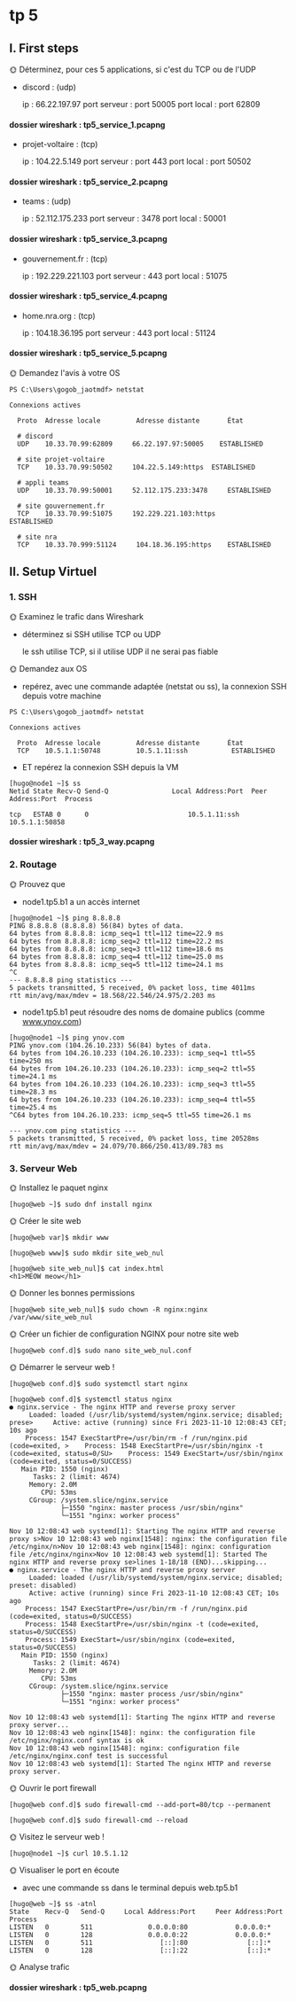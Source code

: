 # tp 5

## I. First steps

🌞 Déterminez, pour ces 5 applications, si c'est du TCP ou de l'UDP

- discord : (udp)

    ip : 66.22.197.97
    port serveur : port 50005
    port local : port 62809

#### dossier wireshark : tp5_service_1.pcapng


- projet-voltaire : (tcp)

    ip : 104.22.5.149
    port serveur : port 443
    port local : port 50502

#### dossier wireshark : tp5_service_2.pcapng

- teams : (udp)

    ip : 52.112.175.233
    port serveur : 3478
    port local : 50001

#### dossier wireshark : tp5_service_3.pcapng

- gouvernement.fr : (tcp)

    ip : 192.229.221.103
    port serveur : 443
    port local : 51075

#### dossier wireshark : tp5_service_4.pcapng

- home.nra.org : (tcp)

    ip : 104.18.36.195
    port serveur : 443
    port local : 51124

#### dossier wireshark : tp5_service_5.pcapng

🌞 Demandez l'avis à votre OS

```
PS C:\Users\gogob_jaotmdf> netstat

Connexions actives

  Proto  Adresse locale         Adresse distante       État

  # discord
  UDP    10.33.70.99:62809     66.22.197.97:50005    ESTABLISHED

  # site projet-voltaire
  TCP    10.33.70.99:50502     104.22.5.149:https  ESTABLISHED

  # appli teams
  UDP    10.33.70.99:50001     52.112.175.233:3478     ESTABLISHED

  # site gouvernement.fr
  TCP    10.33.70.99:51075     192.229.221.103:https        ESTABLISHED
  
  # site nra
  TCP    10.33.70.999:51124     104.18.36.195:https    ESTABLISHED
```

## II. Setup Virtuel

### 1. SSH

🌞 Examinez le trafic dans Wireshark

- déterminez si SSH utilise TCP ou UDP

    le ssh utilise TCP, si il utilise UDP il ne serai pas fiable

🌞 Demandez aux OS

- repérez, avec une commande adaptée (netstat ou ss), la connexion SSH depuis votre machine

```
PS C:\Users\gogob_jaotmdf> netstat

Connexions actives

  Proto  Adresse locale         Adresse distante       État
  TCP    10.5.1.1:50748         10.5.1.11:ssh           ESTABLISHED
```

- ET repérez la connexion SSH depuis la VM

```
[hugo@node1 ~]$ ss
Netid State Recv-Q Send-Q                Local Address:Port  Peer Address:Port  Process

tcp   ESTAB 0      0                         10.5.1.11:ssh       10.5.1.1:50858

```

#### dossier wireshark : tp5_3_way.pcapng

### 2. Routage

🌞 Prouvez que

- node1.tp5.b1 a un accès internet

```
[hugo@node1 ~]$ ping 8.8.8.8
PING 8.8.8.8 (8.8.8.8) 56(84) bytes of data.
64 bytes from 8.8.8.8: icmp_seq=1 ttl=112 time=22.9 ms
64 bytes from 8.8.8.8: icmp_seq=2 ttl=112 time=22.2 ms
64 bytes from 8.8.8.8: icmp_seq=3 ttl=112 time=18.6 ms
64 bytes from 8.8.8.8: icmp_seq=4 ttl=112 time=25.0 ms
64 bytes from 8.8.8.8: icmp_seq=5 ttl=112 time=24.1 ms
^C
--- 8.8.8.8 ping statistics ---
5 packets transmitted, 5 received, 0% packet loss, time 4011ms
rtt min/avg/max/mdev = 18.568/22.546/24.975/2.203 ms
``` 

- node1.tp5.b1 peut résoudre des noms de domaine publics (comme www.ynov.com)

```
[hugo@node1 ~]$ ping ynov.com
PING ynov.com (104.26.10.233) 56(84) bytes of data.
64 bytes from 104.26.10.233 (104.26.10.233): icmp_seq=1 ttl=55 time=250 ms
64 bytes from 104.26.10.233 (104.26.10.233): icmp_seq=2 ttl=55 time=24.1 ms
64 bytes from 104.26.10.233 (104.26.10.233): icmp_seq=3 ttl=55 time=28.3 ms
64 bytes from 104.26.10.233 (104.26.10.233): icmp_seq=4 ttl=55 time=25.4 ms
^C64 bytes from 104.26.10.233: icmp_seq=5 ttl=55 time=26.1 ms

--- ynov.com ping statistics ---
5 packets transmitted, 5 received, 0% packet loss, time 20528ms
rtt min/avg/max/mdev = 24.079/70.866/250.413/89.783 ms
```

### 3. Serveur Web

🌞 Installez le paquet nginx

```
[hugo@web ~]$ sudo dnf install nginx
```

🌞 Créer le site web

```
[hugo@web var]$ mkdir www
```

```
[hugo@web www]$ sudo mkdir site_web_nul
```

```
[hugo@web site_web_nul]$ cat index.html
<h1>MEOW meow</h1>
```

🌞 Donner les bonnes permissions

```
[hugo@web site_web_nul]$ sudo chown -R nginx:nginx /var/www/site_web_nul
```

🌞 Créer un fichier de configuration NGINX pour notre site web

```
[hugo@web conf.d]$ sudo nano site_web_nul.conf
```

🌞 Démarrer le serveur web !

```
[hugo@web conf.d]$ sudo systemctl start nginx
```

```
[hugo@web conf.d]$ systemctl status nginx
● nginx.service - The nginx HTTP and reverse proxy server
     Loaded: loaded (/usr/lib/systemd/system/nginx.service; disabled; prese>     Active: active (running) since Fri 2023-11-10 12:08:43 CET; 10s ago
    Process: 1547 ExecStartPre=/usr/bin/rm -f /run/nginx.pid (code=exited, >    Process: 1548 ExecStartPre=/usr/sbin/nginx -t (code=exited, status=0/SU>    Process: 1549 ExecStart=/usr/sbin/nginx (code=exited, status=0/SUCCESS)
   Main PID: 1550 (nginx)
      Tasks: 2 (limit: 4674)
     Memory: 2.0M
        CPU: 53ms
     CGroup: /system.slice/nginx.service
             ├─1550 "nginx: master process /usr/sbin/nginx"
             └─1551 "nginx: worker process"

Nov 10 12:08:43 web systemd[1]: Starting The nginx HTTP and reverse proxy s>Nov 10 12:08:43 web nginx[1548]: nginx: the configuration file /etc/nginx/n>Nov 10 12:08:43 web nginx[1548]: nginx: configuration file /etc/nginx/nginx>Nov 10 12:08:43 web systemd[1]: Started The nginx HTTP and reverse proxy se>lines 1-18/18 (END)...skipping...
● nginx.service - The nginx HTTP and reverse proxy server
     Loaded: loaded (/usr/lib/systemd/system/nginx.service; disabled; preset: disabled)
     Active: active (running) since Fri 2023-11-10 12:08:43 CET; 10s ago
    Process: 1547 ExecStartPre=/usr/bin/rm -f /run/nginx.pid (code=exited, status=0/SUCCESS)
    Process: 1548 ExecStartPre=/usr/sbin/nginx -t (code=exited, status=0/SUCCESS)
    Process: 1549 ExecStart=/usr/sbin/nginx (code=exited, status=0/SUCCESS)
   Main PID: 1550 (nginx)
      Tasks: 2 (limit: 4674)
     Memory: 2.0M
        CPU: 53ms
     CGroup: /system.slice/nginx.service
             ├─1550 "nginx: master process /usr/sbin/nginx"
             └─1551 "nginx: worker process"

Nov 10 12:08:43 web systemd[1]: Starting The nginx HTTP and reverse proxy server...
Nov 10 12:08:43 web nginx[1548]: nginx: the configuration file /etc/nginx/nginx.conf syntax is ok
Nov 10 12:08:43 web nginx[1548]: nginx: configuration file /etc/nginx/nginx.conf test is successful
Nov 10 12:08:43 web systemd[1]: Started The nginx HTTP and reverse proxy server.
```

🌞 Ouvrir le port firewall

```
[hugo@web conf.d]$ sudo firewall-cmd --add-port=80/tcp --permanent
```

```
[hugo@web conf.d]$ sudo firewall-cmd --reload
```

🌞 Visitez le serveur web !

```
[hugo@node1 ~]$ curl 10.5.1.12
```

🌞 Visualiser le port en écoute

- avec une commande ss dans le terminal depuis web.tp5.b1

```
[hugo@web ~]$ ss -atnl
State    Recv-Q   Send-Q     Local Address:Port     Peer Address:Port  Process
LISTEN   0        511              0.0.0.0:80            0.0.0.0:*
LISTEN   0        128              0.0.0.0:22            0.0.0.0:*
LISTEN   0        511                 [::]:80               [::]:*
LISTEN   0        128                 [::]:22               [::]:*

```

🌞 Analyse trafic

 #### dossier wireshark : tp5_web.pcapng